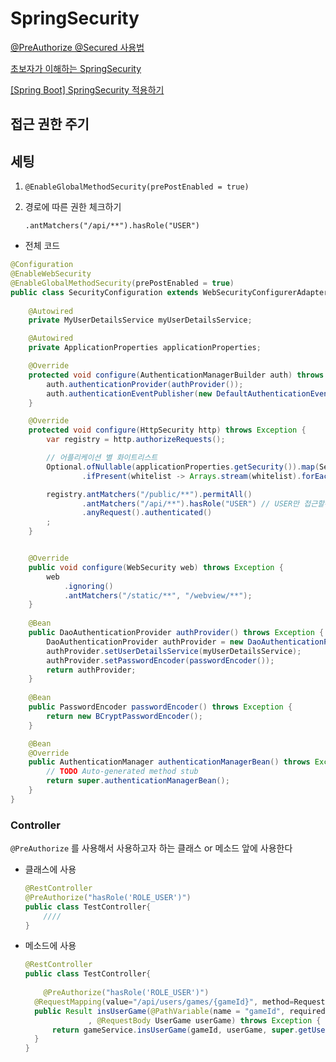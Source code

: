 # SpringSecurity



[@PreAuthorize @Secured 사용법](https://copycoding.tistory.com/278)

[초보자가 이해하는 SpringSecurity]([https://postitforhooney.tistory.com/entry/SpringSecurity-%EC%B4%88%EB%B3%B4%EC%9E%90%EA%B0%80-%EC%9D%B4%ED%95%B4%ED%95%98%EB%8A%94-Spring-Security-%ED%8D%BC%EC%98%B4](https://postitforhooney.tistory.com/entry/SpringSecurity-초보자가-이해하는-Spring-Security-퍼옴))

[[Spring Boot] SpringSecurity 적용하기](https://bamdule.tistory.com/53)



## 접근 권한 주기

## 세팅

1. `@EnableGlobalMethodSecurity(prePostEnabled = true)`

2. 경로에 따른 권한 체크하기

   `.antMatchers("/api/**").hasRole("USER")`

- 전체 코드

~~~java
@Configuration
@EnableWebSecurity
@EnableGlobalMethodSecurity(prePostEnabled = true)
public class SecurityConfiguration extends WebSecurityConfigurerAdapter {
	
	@Autowired 
	private MyUserDetailsService myUserDetailsService;

	@Autowired
	private ApplicationProperties applicationProperties;

	@Override
	protected void configure(AuthenticationManagerBuilder auth) throws Exception {
		auth.authenticationProvider(authProvider());
		auth.authenticationEventPublisher(new DefaultAuthenticationEventPublisher());
	}

	@Override
	protected void configure(HttpSecurity http) throws Exception {
		var registry = http.authorizeRequests();

		// 어플리케이션 별 화이트리스트
		Optional.ofNullable(applicationProperties.getSecurity()).map(SecurityInfo::getWhitelist)
				.ifPresent(whitelist -> Arrays.stream(whitelist).forEach(e -> registry.antMatchers(e).permitAll()));

		registry.antMatchers("/public/**").permitAll()
				.antMatchers("/api/**").hasRole("USER") // USER만 접근할수있는 경로 설정 - Controller에 @PreAuthorize("hasRole('ROLE_USER')") 붙여야함
				.anyRequest().authenticated()
		;
	}


	@Override
	public void configure(WebSecurity web) throws Exception {
		web
			.ignoring()
			.antMatchers("/static/**", "/webview/**");
	}
	
	@Bean
	public DaoAuthenticationProvider authProvider() throws Exception {
		DaoAuthenticationProvider authProvider = new DaoAuthenticationProvider();
		authProvider.setUserDetailsService(myUserDetailsService);
		authProvider.setPasswordEncoder(passwordEncoder());
		return authProvider;
	}
	
	@Bean
	public PasswordEncoder passwordEncoder() throws Exception {
		return new BCryptPasswordEncoder();
	}

	@Bean
	@Override
	public AuthenticationManager authenticationManagerBean() throws Exception {
		// TODO Auto-generated method stub
		return super.authenticationManagerBean();
	}	
}
~~~



### Controller

`@PreAuthorize` 를 사용해서 사용하고자 하는 클래스 or 메소드 앞에 사용한다

- 클래스에 사용

  ~~~java
  @RestController
  @PreAuthorize("hasRole('ROLE_USER')")
  public class TestController{
      ////
  }
  ~~~

- 메소드에 사용

  ~~~java
  @RestController
  public class TestController{
      
      @PreAuthorize("hasRole('ROLE_USER')")
  	@RequestMapping(value="/api/users/games/{gameId}", method=RequestMethod.POST)
  	public Result insUserGame(@PathVariable(name = "gameId", required = true) Integer gameId
  				, @RequestBody UserGame userGame) throws Exception {
  		return gameService.insUserGame(gameId, userGame, super.getUser());
  	}
  }
  ~~~

  

